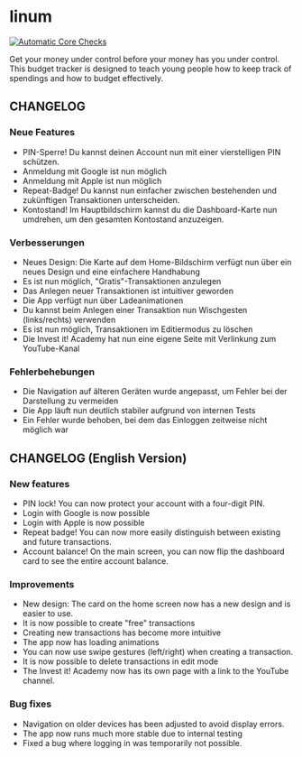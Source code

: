 # linum

[![Automatic Core Checks](https://github.com/invest-it/linum/actions/workflows/core-tests.yaml/badge.svg)](https://github.com/invest-it/linum/actions/workflows/core-tests.yaml)

Get your money under control before your money has you under control.
This budget tracker is designed to teach young people how to keep track of spendings and how to budget effectively.

## CHANGELOG 


### Neue Features

+ PIN-Sperre! Du kannst deinen Account nun mit einer vierstelligen PIN schützen.
+ Anmeldung mit Google ist nun möglich
+ Anmeldung mit Apple ist nun möglich
+ Repeat-Badge! Du kannst nun einfacher zwischen bestehenden und zukünftigen Transaktionen unterscheiden.
+ Kontostand! Im Hauptbildschirm kannst du die Dashboard-Karte nun umdrehen, um den gesamten Kontostand anzuzeigen.

### Verbesserungen

* Neues Design: Die Karte auf dem Home-Bildschirm verfügt nun über ein neues Design und eine einfachere Handhabung
* Es ist nun möglich, "Gratis"-Transaktionen anzulegen
* Das Anlegen neuer Transaktionen ist intuitiver geworden
* Die App verfügt nun über Ladeanimationen
* Du kannst beim Anlegen einer Transaktion nun Wischgesten (links/rechts) verwenden
* Es ist nun möglich, Transaktionen im Editiermodus zu löschen
* Die Invest it! Academy hat nun eine eigene Seite mit Verlinkung zum YouTube-Kanal

### Fehlerbehebungen

* Die Navigation auf älteren Geräten wurde angepasst, um Fehler bei der Darstellung zu vermeiden
* Die App läuft nun deutlich stabiler aufgrund von internen Tests
* Ein Fehler wurde behoben, bei dem das Einloggen zeitweise nicht möglich war


## CHANGELOG (English Version)


### New features

+ PIN lock! You can now protect your account with a four-digit PIN.
+ Login with Google is now possible
+ Login with Apple is now possible
+ Repeat badge! You can now more easily distinguish between existing and future transactions.
+ Account balance! On the main screen, you can now flip the dashboard card to see the entire account balance.

### Improvements

* New design: The card on the home screen now has a new design and is easier to use.
* It is now possible to create "free" transactions
* Creating new transactions has become more intuitive
* The app now has loading animations
* You can now use swipe gestures (left/right) when creating a transaction.
* It is now possible to delete transactions in edit mode
* The Invest it! Academy now has its own page with a link to the YouTube channel.

### Bug fixes

* Navigation on older devices has been adjusted to avoid display errors.
* The app now runs much more stable due to internal testing
* Fixed a bug where logging in was temporarily not possible.
